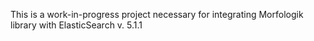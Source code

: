 This is a work-in-progress project necessary for integrating Morfologik library with ElasticSearch v. 5.1.1

